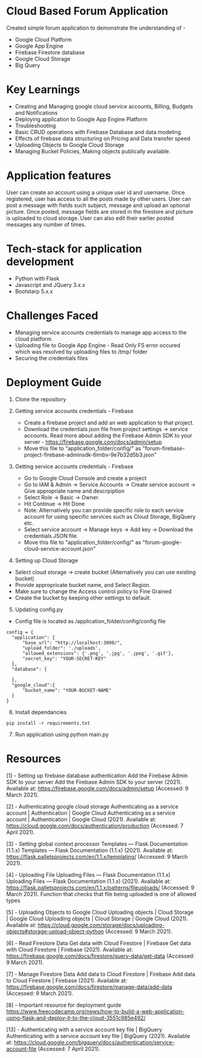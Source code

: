 # Cloud Based Forum Application

Created simple forum application to demonstrate the understanding of -
* Google Cloud Platform
* Google App Engine
* Firebase Firestore database
* Google Cloud Storage
* Big Query

# Key Learnings

* Creating and Managing google cloud service accounts, Billing, Budgets and Notifications
* Deploying application to Google App Engine Platform
* Troubleshooting
* Basic CRUD operations with Firebase Database and data modeling
* Effects of firebase data structuring on Pricing and Data transfer speed
* Uploading Objects to Google Cloud Storage
* Managing Bucket Policies, Making objects publically available.

# Application features

User can create an account using a unique user id and username.
Once registered, user has access to all the posts made by other users. User can post a message with fields such subject, message and upload an optional picture.
Once posted, message fields are stored in the firestore and picture is uploaded to cloud storage. User can also edit their earlier posted messages any number of times.


# Tech-stack for application development

* Python with Flask
* Javascript and JQuery 3.x.x
* Bootstarp 5.x.x

# Challenges Faced


* Managing service accounts credentials to manage app access to the cloud platform.
* Uploading file to Google App Engine - Read Only FS error occured which was resolved by uploading files to /tmp/ folder
* Securing the credentials files

# Deployment Guide

1. Clone the repository

2. Getting service accounts credentials - Firebase

    * Create a firebase project and add an web application to that project.
    * Download the credentials json file from project settings -> service accounts. Read more about adding the Firebase Admin SDK to your server - https://firebase.google.com/docs/admin/setup
    * Move this file to "application_folder/config/" as "forum-firebase-project-firebase-adminsdk-6imbv-9e7b32d5b3.json"
    
3. Getting service accounts credentials - Firebase
 
    * Go to Google Cloud Console and create a project
    * Go to IAM & Admin -> Service Accounts -> Create service account -> Give appropriate name and descrpiption
    * Select Role -> Basic -> Owner. 
    * Hit Continue -> Hit Done
    * Note: Alternatively you can provide specific role to each service account for using specific services such as Cloud Storage, BigQuery etc.
    * Select service account -> Manage keys -> Add key -> Download the credentials JSON file.
    * Move this file to "application_folder/config/" as "forum-google-cloud-service-account.json"

4. Setting up Cloud Storage
  * Select cloud storage -> create bucket (Alternatively you can use existing bucket)
  * Provide appropricate bucket name, and Select Region. 
  * Make sure to change the Access control policy to Fine Grained
  * Create the bucket by keeping other settings to default.


5. Updating config.py
  * Config file is located as /application_folder/config/config file
  ```
  config = {
    "application": {
        "base_url": "http://localhost:3000/",
        "upload_folder": './uploads',
        "allowed_extensions": {'.png', '.jpg', '.jpeg', '.gif'},
        "secret_key": "YOUR-SECRET-KEY"
    },
    "database": {

    },
    "google_cloud":{
        "bucket_name": "YOUR-BUCKET-NAME"
    }
}
  ```
6. Install dependancies
```
pip install -r requirements.txt

```

7. Run application using python main.py



# Resources

[1] - Setting up firebase database authentication
Add the Firebase Admin SDK to your server
Add the Firebase Admin SDK to your server (2021). Available at: https://firebase.google.com/docs/admin/setup (Accessed: 9 March 2021).

[2] - Authenticating google cloud storage
Authenticating as a service account  |  Authentication  |  Google Cloud
Authenticating as a service account  |  Authentication  |  Google Cloud (2021). Available at: https://cloud.google.com/docs/authentication/production (Accessed: 7 April 2021).

[3] - Setting global context processor
Templates — Flask Documentation (1.1.x)
Templates — Flask Documentation (1.1.x) (2021). Available at: https://flask.palletsprojects.com/en/1.1.x/templating/ (Accessed: 9 March 2021).

[4] - Uploading File
Uploading Files — Flask Documentation (1.1.x)
Uploading Files — Flask Documentation (1.1.x) (2021). Available at: https://flask.palletsprojects.com/en/1.1.x/patterns/fileuploads/ (Accessed: 9 March 2021).
Function that checks that file being uploaded is one of allowed types

[5] - Uploading Objects to Google Cloud
Uploading objects  |  Cloud Storage  |  Google Cloud
Uploading objects  |  Cloud Storage  |  Google Cloud (2021). Available at: https://cloud.google.com/storage/docs/uploading-objects#storage-upload-object-python (Accessed: 9 March 2021).

[6] - Read Firestore Data
Get data with Cloud Firestore  |  Firebase
Get data with Cloud Firestore  |  Firebase (2021). Available at: https://firebase.google.com/docs/firestore/query-data/get-data (Accessed: 9 March 2021).

[7] - Manage Firestore Data
Add data to Cloud Firestore  |  Firebase
Add data to Cloud Firestore  |  Firebase (2021). Available at: https://firebase.google.com/docs/firestore/manage-data/add-data (Accessed: 9 March 2021).

[8] - Important resource for deployment guide
https://www.freecodecamp.org/news/how-to-build-a-web-application-using-flask-and-deploy-it-to-the-cloud-3551c985e492/

[13] - Authenticating with a service account key file  |  BigQuery
Authenticating with a service account key file  |  BigQuery (2021). Available at: https://cloud.google.com/bigquery/docs/authentication/service-account-file (Accessed: 7 April 2021).

